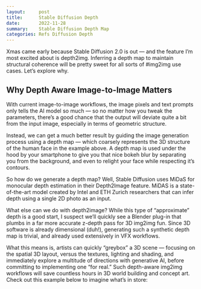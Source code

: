 ```yaml
---
layout:     post
title:      Stable Diffusion Depth
date:       2022-11-28
summary:    Stable Diffusion Depth Map
categories: Refs Diffusion Depth 
---
```


 Xmas came early because Stable Diffusion 2.0 is out — and the feature I’m most excited about is depth2img. Inferring a depth map to maintain structural coherence will be pretty sweet for all sorts of #img2img use cases. Let’s explore why.


## Why Depth Aware Image-to-Image Matters
With current image-to-image workflows, the image pixels and text prompts only tells the AI model so much — so no matter how you tweak the parameters, there’s a good chance that the output will deviate quite a bit from the input image, especially in terms of geometric structure.


Instead, we can get a much better result by guiding the image generation process using a depth map — which coarsely represents the 3D structure of the human face in the example above. A depth map is used under the hood by your smartphone to give you that nice bokeh blur by separating you from the background, and even to relight your face while respecting it’s contours.

So how do we generate a depth map? Well, Stable Diffusion uses MiDaS for monocular depth estimation in their Depth2Image feature. MiDAS is a state-of-the-art model created by Intel and ETH Zurich researchers that can infer depth using a single 2D photo as an input.

What else can we do with depth2image? While this type of “approximate” depth is a good start, I suspect we’ll quickly see a Blender plug-in that plumbs in a far more accurate z-depth pass for 3D img2img fun. Since 3D software is already dimensional (duh!), generating such a synthetic depth map is trivial, and already used extensively in VFX workflows.

What this means is, artists can quickly “greybox” a 3D scene — focusing on the spatial 3D layout, versus the textures, lighting and shading, and immediately explore a multitude of directions with generative AI, before committing to implementing one “for real.” Such depth-aware img2img workflows will save countless hours in 3D world building and concept art. Check out this example below to imagine what’s in store:

